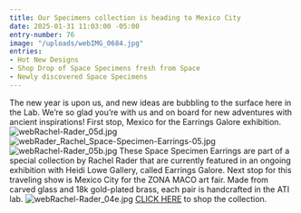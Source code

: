 ```yaml
---
title: Our Specimens collection is heading to Mexico City
date: 2025-01-31 11:03:00 -05:00
entry-number: 76
image: "/uploads/webIMG_0684.jpg"
entries:
- Hot New Designs
- Shop Drop of Space Specimens fresh from Space
- Newly discovered Space Specimens
---
```


The new year is upon us, and new ideas are bubbling to the surface here in the Lab. We’re so glad you’re with us and on board for new adventures with ancient inspirations! First stop, Mexico for the Earrings Galore exhibition.![webRachel-Rader_05d.jpg](/uploads/webRachel-Rader_05d.jpg)
![webRader_Rachel_Space-Specimen-Earrings-05.jpg](/uploads/webRader_Rachel_Space-Specimen-Earrings-05.jpg)
![webRachel-Rader_05b.jpg](/uploads/webRachel-Rader_05b.jpg)
These Space Specimen Earrings are part of a special collection by Rachel Rader that are currently featured in an ongoing exhibition with Heidi Lowe Gallery, called Earrings Galore. Next stop for this traveling show is Mexico City for the ZONA MACO art fair. Made from carved glass and 18k gold-plated brass, each pair is handcrafted in the ATI lab.
![webRachel-Rader_04e.jpg](/uploads/webRachel-Rader_04e.jpg)
[CLICK HERE](https://heidilowegallery.com/collections/rachel-rader-eg24) to shop the collection. 
